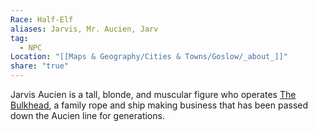 ```yaml
---
Race: Half-Elf
aliases: Jarvis, Mr. Aucien, Jarv
tag:
  - NPC
Location: "[[Maps & Geography/Cities & Towns/Goslow/_about_]]"
share: "true"
---
```


Jarvis Aucien is a tall, blonde, and muscular figure who operates [The Bulkhead](../Locations/The%20Bulkhead.md), a family rope and ship making business that has been passed down the Aucien line for generations.